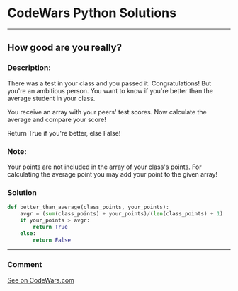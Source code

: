 # CodeWars Python Solutions

---

## How good are you really?


### Description:

There was a test in your class and you passed it. Congratulations!
But you're an ambitious person. You want to know if you're better than the average student in your class.

You receive an array with your peers' test scores. Now calculate the average and compare your score!

Return True if you're better, else False!

### Note:
Your points are not included in the array of your class's points. For calculating the average point you may add your point to the given array!


### Solution


```python
def better_than_average(class_points, your_points):
    avgr = (sum(class_points) + your_points)/(len(class_points) + 1)
    if your_points > avgr:
        return True
    else:
        return False
```

---
### Comment



[See on CodeWars.com](https://www.codewars.com/users/ITRonin)
